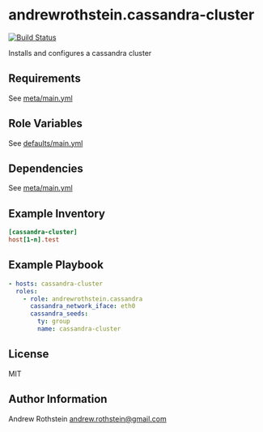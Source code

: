 andrewrothstein.cassandra-cluster
=========================
[![Build Status](https://travis-ci.org/andrewrothstein/ansible-cassandra-cluster.svg?branch=master)](https://travis-ci.org/andrewrothstein/ansible-cassandra-cluster)

Installs and configures a cassandra cluster

Requirements
------------

See [meta/main.yml](meta/main.yml)

Role Variables
--------------

See [defaults/main.yml](defaults/main.yml)

Dependencies
------------

See [meta/main.yml](meta/main.yml)

Example Inventory
-----------------

```ini
[cassandra-cluster]
host[1-n].test
```

Example Playbook
----------------

```yml
- hosts: cassandra-cluster
  roles:
    - role: andrewrothstein.cassandra
	  cassandra_network_iface: eth0
	  cassandra_seeds:
	    ty: group
		name: cassandra-cluster
```

License
-------

MIT

Author Information
------------------

Andrew Rothstein <andrew.rothstein@gmail.com>
